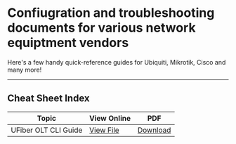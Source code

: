
# Confiugration and troubleshooting documents for various network equiptment vendors

Here's a few handy quick-reference guides for Ubiquiti, Mikrotik, Cisco and many more!

---

## Cheat Sheet Index

| Topic | View Online | PDF |
|-------|--------------|-----|
| UFiber OLT CLI Guide | [View File](all-cheat-sheets/ufiber-olt-cli-guide.adoc) | [Download](pdf/ufiber-olt-cli-guide.pdf) |
